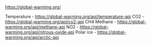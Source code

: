 https://global-warming.org/

Temperature - https://global-warming.org/api/temperature-api
CO2 - https://global-warming.org/api/co2-api
CH4 Methane - https://global-warming.org/api/methane-api
NO2 - https://global-warming.org/api/nitrous-oxide-api
Polar ice - https://global-warming.org/api/arctic-api

